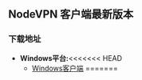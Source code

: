 ## NodeVPN 客户端最新版本
### 下载地址
- **Windows平台:**<<<<<<< HEAD
  * [Windows客户端](https://raw.githubusercontent.com/newbreedlimited/nodevpn/master/NODEVPN_1_0_2_0.zip)
=======

    
